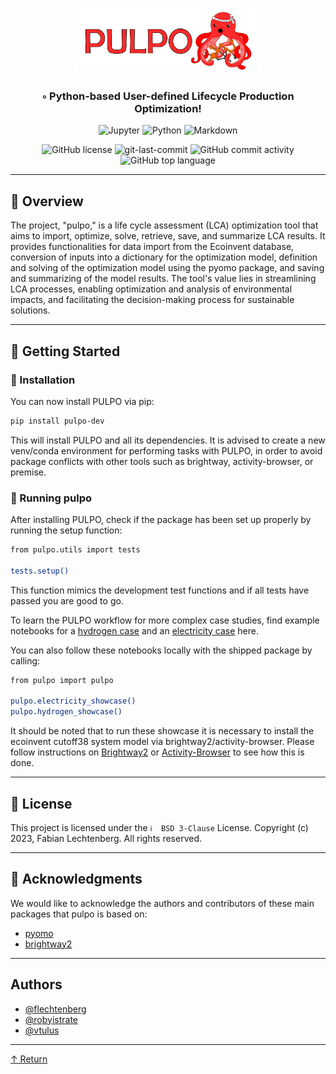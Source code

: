 <div align="center">
<h1 align="center">
<img src="https://github.com/flechtenberg/flechtenberg_images/blob/main/Pulpo-Logo_INKSCAPE.png?raw=true" width="300" />
<h3>◦ Python-based User-defined Lifecycle Production Optimization!</h3>

<p align="center">
<img src="https://img.shields.io/badge/Jupyter-F37626.svg?style&logo=Jupyter&logoColor=white" alt="Jupyter" />
<img src="https://img.shields.io/badge/Python-3776AB.svg?style&logo=Python&logoColor=white" alt="Python" />
<img src="https://img.shields.io/badge/Markdown-000000.svg?style&logo=Markdown&logoColor=white" alt="Markdown" />
</p>
<img src="https://img.shields.io/github/license/flechtenberg/pulpo?style=flat&color=5D6D7E" alt="GitHub license" />
<img src="https://img.shields.io/github/last-commit/flechtenberg/pulpo?style=flat&color=5D6D7E" alt="git-last-commit" />
<img src="https://img.shields.io/github/commit-activity/m/flechtenberg/pulpo?style=flat&color=5D6D7E" alt="GitHub commit activity" />
<img src="https://img.shields.io/github/languages/top/flechtenberg/pulpo?style=flat&color=5D6D7E" alt="GitHub top language" />
</div>

---

## 📍 Overview

The project, "pulpo," is a life cycle assessment (LCA) optimization tool that aims to import, optimize, solve, retrieve, save, and summarize LCA results. It provides functionalities for data import from the Ecoinvent database, conversion of inputs into a dictionary for the optimization model, definition and solving of the optimization model using the pyomo package, and saving and summarizing of the model results. The tool's value lies in streamlining LCA processes, enabling optimization and analysis of environmental impacts, and facilitating the decision-making process for sustainable solutions.



---

## 🚀 Getting Started

### 🔧 Installation
You can now install PULPO via pip:

```sh
pip install pulpo-dev
```

This will install PULPO and all its dependencies. It is advised to create a new venv/conda environment for 
performing tasks with PULPO, in order to avoid package conflicts with other tools such as brightway, activity-browser, 
or premise.

### 🤖 Running pulpo
After installing PULPO, check if the package has been set up properly by running the setup function:
```sh
from pulpo.utils import tests

tests.setup()
```
This function mimics the development test functions and if all tests have passed you are good to go.

To learn the PULPO workflow for more complex case studies, find example notebooks for a [hydrogen case](https://github.com/flechtenberg/pulpo/blob/master/notebooks/hydrogen_showcase.ipynb) and an [electricity case](https://github.com/flechtenberg/pulpo/blob/master/notebooks/electricity_showcase.ipynb) here.

You can also follow these notebooks locally with the shipped package by calling:
```sh
from pulpo import pulpo

pulpo.electricity_showcase()
pulpo.hydrogen_showcase()
```

It should be noted that to run these showcase it is necessary to install the ecoinvent cutoff38 system model via brightway2/activity-browser.
Please follow instructions on [Brightway2](https://learn.brightway.dev/en/latest/content/notebooks/BW2_for_beginners.html) or
[Activity-Browser](https://github.com/LCA-ActivityBrowser/activity-browser) to see how this is done.

---

## 📄 License

This project is licensed under the `ℹ️  BSD 3-Clause` License.
Copyright (c) 2023, Fabian Lechtenberg. All rights reserved.

---

## 👏 Acknowledgments

We would like to acknowledge the authors and contributors of these main packages that pulpo is based on:
 - [pyomo](https://github.com/Pyomo/pyomo)
 - [brightway2](https://github.com/brightway-lca/brightway2)
---
## Authors
- [@flechtenberg](https://www.github.com/flechtenberg)
- [@robyistrate](https://www.github.com/robyistrate)
- [@vtulus](https://www.github.com/vtulus)
---
[↑ Return](#Top)
